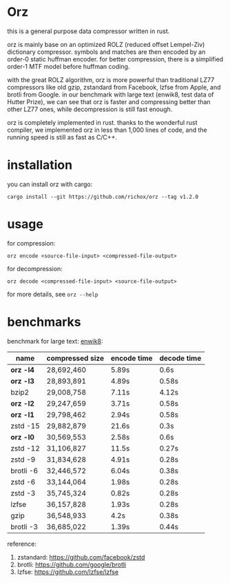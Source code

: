 Orz
===
this is a general purpose data compressor written in rust.

orz is mainly base on an optimized ROLZ (reduced offset Lempel-Ziv) dictionary compressor. symbols and matches are then encoded by an order-0 static huffman encoder. for better compression, there is a simplified order-1 MTF model before huffman coding.

with the great ROLZ algorithm, orz is more powerful than traditional LZ77 compressors like old gzip, zstandard from Facebook, lzfse from Apple, and brotli from Google. in our benchmark with large text (enwik8, test data of Hutter Prize), we can see that orz is faster and compressing better than other LZ77 ones, while decompression is still fast enough.

orz is completely implemented in rust. thanks to the wonderful rust compiler, we implemented orz in less than 1,000 lines of code, and the running speed is still as fast as C/C++.

installation
============
you can install orz with cargo:

    cargo install --git https://github.com/richox/orz --tag v1.2.0

usage
=====

for compression:

    orz encode <source-file-input> <compressed-file-output>

for decompression:

    orz decode <compressed-file-input> <source-file-output>

for more details, see `orz --help`

benchmarks
==========
benchmark for large text: [enwik8](http://mattmahoney.net/dc/text):

| name        | compressed size | encode time | decode time |
|-------------|-----------------|-------------|-------------|
| **orz -l4** | 28,692,460      | 5.89s       | 0.6s        |
| **orz -l3** | 28,893,891      | 4.89s       | 0.58s       |
| bzip2       | 29,008,758      | 7.11s       | 4.12s       |
| **orz -l2** | 29,247,659      | 3.71s       | 0.58s       |
| **orz -l1** | 29,798,462      | 2.94s       | 0.58s       |
| zstd -15    | 29,882,879      | 21.6s       | 0.3s        |
| **orz -l0** | 30,569,553      | 2.58s       | 0.6s        |
| zstd -12    | 31,106,827      | 11.5s       | 0.27s       |
| zstd -9     | 31,834,628      | 4.91s       | 0.28s       |
| brotli -6   | 32,446,572      | 6.04s       | 0.38s       |
| zstd -6     | 33,144,064      | 1.98s       | 0.28s       |
| zstd -3     | 35,745,324      | 0.82s       | 0.28s       |
| lzfse       | 36,157,828      | 1.93s       | 0.28s       |
| gzip        | 36,548,933      | 4.2s        | 0.38s       |
| brotli -3   | 36,685,022      | 1.39s       | 0.44s       |

reference:
1. zstandard: https://github.com/facebook/zstd
2. brotli: https://github.com/google/brotli
3. lzfse: https://github.com/lzfse/lzfse
